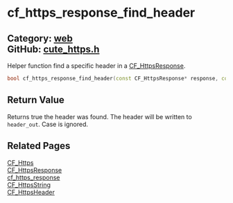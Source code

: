 [](../header.md ':include')

# cf_https_response_find_header

Category: [web](https://github.com/RandyGaul/cute_framework/blob/master/docs/api_reference?id=web)  
GitHub: [cute_https.h](https://github.com/RandyGaul/cute_framework/blob/master/include/cute_https.h)  
---

Helper function find a specific header in a [CF_HttpsResponse](https://github.com/RandyGaul/cute_framework/blob/master/docs/web/cf_httpsresponse.md).

```cpp
bool cf_https_response_find_header(const CF_HttpsResponse* response, const char* header_name, CF_HttpsHeader* header_out)
```

## Return Value

Returns true the header was found. The header will be written to `header_out`. Case is ignored.

## Related Pages

[CF_Https](https://github.com/RandyGaul/cute_framework/blob/master/docs/web/cf_https.md)  
[CF_HttpsResponse](https://github.com/RandyGaul/cute_framework/blob/master/docs/web/cf_httpsresponse.md)  
[cf_https_response](https://github.com/RandyGaul/cute_framework/blob/master/docs/web/cf_https_response.md)  
[CF_HttpsString](https://github.com/RandyGaul/cute_framework/blob/master/docs/web/cf_httpsstring.md)  
[CF_HttpsHeader](https://github.com/RandyGaul/cute_framework/blob/master/docs/web/cf_httpsheader.md)  
